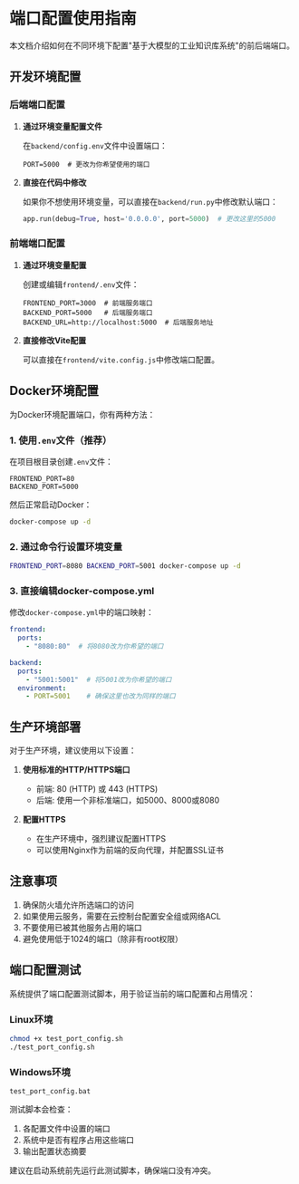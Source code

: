 # 端口配置使用指南

本文档介绍如何在不同环境下配置"基于大模型的工业知识库系统"的前后端端口。

## 开发环境配置

### 后端端口配置

1. **通过环境变量配置文件**
   
   在`backend/config.env`文件中设置端口：
   ```
   PORT=5000  # 更改为你希望使用的端口
   ```

2. **直接在代码中修改**
   
   如果你不想使用环境变量，可以直接在`backend/run.py`中修改默认端口：
   ```python
   app.run(debug=True, host='0.0.0.0', port=5000)  # 更改这里的5000
   ```

### 前端端口配置

1. **通过环境变量配置**
   
   创建或编辑`frontend/.env`文件：
   ```
   FRONTEND_PORT=3000  # 前端服务端口
   BACKEND_PORT=5000   # 后端服务端口
   BACKEND_URL=http://localhost:5000  # 后端服务地址
   ```

2. **直接修改Vite配置**
   
   可以直接在`frontend/vite.config.js`中修改端口配置。

## Docker环境配置

为Docker环境配置端口，你有两种方法：

### 1. 使用`.env`文件（推荐）

在项目根目录创建`.env`文件：
```
FRONTEND_PORT=80
BACKEND_PORT=5000
```

然后正常启动Docker：
```bash
docker-compose up -d
```

### 2. 通过命令行设置环境变量

```bash
FRONTEND_PORT=8080 BACKEND_PORT=5001 docker-compose up -d
```

### 3. 直接编辑docker-compose.yml

修改`docker-compose.yml`中的端口映射：
```yaml
frontend:
  ports:
    - "8080:80"  # 将8080改为你希望的端口

backend:
  ports:
    - "5001:5001"  # 将5001改为你希望的端口
  environment:
    - PORT=5001    # 确保这里也改为同样的端口
```

## 生产环境部署

对于生产环境，建议使用以下设置：

1. **使用标准的HTTP/HTTPS端口**
   - 前端: 80 (HTTP) 或 443 (HTTPS)
   - 后端: 使用一个非标准端口，如5000、8000或8080

2. **配置HTTPS**
   - 在生产环境中，强烈建议配置HTTPS
   - 可以使用Nginx作为前端的反向代理，并配置SSL证书

## 注意事项

1. 确保防火墙允许所选端口的访问
2. 如果使用云服务，需要在云控制台配置安全组或网络ACL
3. 不要使用已被其他服务占用的端口
4. 避免使用低于1024的端口（除非有root权限）

## 端口配置测试

系统提供了端口配置测试脚本，用于验证当前的端口配置和占用情况：

### Linux环境

```bash
chmod +x test_port_config.sh
./test_port_config.sh
```

### Windows环境

```batch
test_port_config.bat
```

测试脚本会检查：
1. 各配置文件中设置的端口
2. 系统中是否有程序占用这些端口
3. 输出配置状态摘要

建议在启动系统前先运行此测试脚本，确保端口没有冲突。
